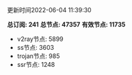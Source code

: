 更新时间2022-06-04 11:39:30

**总订阅: 241**
**总节点: 47357**
**有效节点: 11735**
- v2ray节点: 5899
- ss节点: 3603
- trojan节点: 985
- ssr节点: 1248
